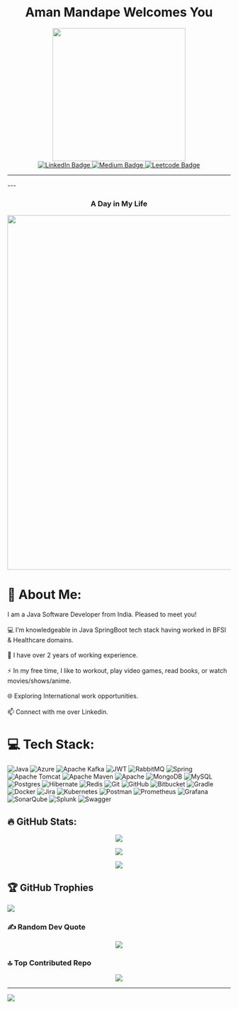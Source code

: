 <h1 align="center">Aman Mandape Welcomes You</h1>


<div id="header" align="center">
  <img src="https://media.tenor.com/aNVkfUVH1GsAAAAd/gif.gif" width="300"/>
</div>

<div id="badges" align="center">
  <a href="https://www.linkedin.com/in/amanvmandape/">
    <img src="https://img.shields.io/badge/LinkedIn-blue?style=for-the-badge&logo=linkedin&logoColor=white" alt="LinkedIn Badge"/>
  </a>
 <a href="https://medium.com/@amanvmandape">
    <img src="https://img.shields.io/badge/Medium-grey?style=for-the-badge&logo=Medium&logoColor=white" alt="Medium Badge"/>
  </a>
   <a href="https://leetcode.com/amanvmandape/">
    <img src="https://img.shields.io/badge/Leetcode-yellow?style=for-the-badge&logo=Leetcode&logoColor=white" alt="Leetcode Badge"/>
   </a>
</div>

---
<div align="center">
  <img src="https://komarev.com/ghpvc/?username=amanvmandape&style=flat-square&color=blue" alt=""/>
</div>
---

<div align="center">

### A Day in My Life
  <img src="https://media.giphy.com/media/dWesBcTLavkZuG35MI/giphy.gif" width="800"/>
</div>

# 💫 About Me:
I am a Java Software Developer from India. Pleased to meet you!<br><br>💻 I’m knowledgeable in Java SpringBoot tech stack having worked in BFSI & Healthcare domains.<br><br>🔧 I have over 2 years of working experience.<br><br>⚡ In my free time, I like to workout, play video games, read books, or watch movies/shows/anime.<br><br>🌐 Exploring International work opportunities.<br><br>📫 Connect with me over Linkedin.


# 💻 Tech Stack:
![Java](https://img.shields.io/badge/java-%23ED8B00.svg?style=for-the-badge&logo=openjdk&logoColor=white) ![Azure](https://img.shields.io/badge/azure-%230072C6.svg?style=for-the-badge&logo=microsoftazure&logoColor=white) ![Apache Kafka](https://img.shields.io/badge/Apache%20Kafka-000?style=for-the-badge&logo=apachekafka) ![JWT](https://img.shields.io/badge/JWT-black?style=for-the-badge&logo=JSON%20web%20tokens) ![RabbitMQ](https://img.shields.io/badge/rabbitmq-FF6600?style=for-the-badge&logo=rabbitmq&logoColor=white) ![Spring](https://img.shields.io/badge/spring-%236DB33F.svg?style=for-the-badge&logo=spring&logoColor=white) ![Apache Tomcat](https://img.shields.io/badge/apache%20tomcat-%23F8DC75.svg?style=for-the-badge&logo=apache-tomcat&logoColor=black) ![Apache Maven](https://img.shields.io/badge/Apache%20Maven-C71A36?style=for-the-badge&logo=Apache%20Maven&logoColor=white) ![Apache](https://img.shields.io/badge/apache-%23D42029.svg?style=for-the-badge&logo=apache&logoColor=white) ![MongoDB](https://img.shields.io/badge/MongoDB-%234ea94b.svg?style=for-the-badge&logo=mongodb&logoColor=white) ![MySQL](https://img.shields.io/badge/mysql-4479A1.svg?style=for-the-badge&logo=mysql&logoColor=white) ![Postgres](https://img.shields.io/badge/postgres-%23316192.svg?style=for-the-badge&logo=postgresql&logoColor=white) ![Hibernate](https://img.shields.io/badge/Hibernate-59666C?style=for-the-badge&logo=Hibernate&logoColor=white) ![Redis](https://img.shields.io/badge/redis-%23DD0031.svg?style=for-the-badge&logo=redis&logoColor=white) ![Git](https://img.shields.io/badge/git-%23F05033.svg?style=for-the-badge&logo=git&logoColor=white) ![GitHub](https://img.shields.io/badge/github-%23121011.svg?style=for-the-badge&logo=github&logoColor=white) ![Bitbucket](https://img.shields.io/badge/bitbucket-%230047B3.svg?style=for-the-badge&logo=bitbucket&logoColor=white) ![Gradle](https://img.shields.io/badge/Gradle-02303A.svg?style=for-the-badge&logo=Gradle&logoColor=white) ![Docker](https://img.shields.io/badge/docker-%230db7ed.svg?style=for-the-badge&logo=docker&logoColor=white) ![Jira](https://img.shields.io/badge/jira-%230A0FFF.svg?style=for-the-badge&logo=jira&logoColor=white) ![Kubernetes](https://img.shields.io/badge/kubernetes-%23326ce5.svg?style=for-the-badge&logo=kubernetes&logoColor=white) ![Postman](https://img.shields.io/badge/Postman-FF6C37?style=for-the-badge&logo=postman&logoColor=white) ![Prometheus](https://img.shields.io/badge/Prometheus-E6522C?style=for-the-badge&logo=Prometheus&logoColor=white) ![Grafana](https://img.shields.io/badge/grafana-%23F46800.svg?style=for-the-badge&logo=grafana&logoColor=white) ![SonarQube](https://img.shields.io/badge/SonarQube-black?style=for-the-badge&logo=sonarqube&logoColor=4E9BCD) ![Splunk](https://img.shields.io/badge/splunk-%23000000.svg?style=for-the-badge&logo=splunk&logoColor=white) ![Swagger](https://img.shields.io/badge/-Swagger-%23Clojure?style=for-the-badge&logo=swagger&logoColor=white)
## 🔥 GitHub Stats:

<div align="center">
  
  <img src="https://github-readme-stats.vercel.app/api?username=amanvmandape&theme=prussian&hide_border=false&include_all_commits=false&count_private=false" /><br/>
  
  <img src="https://nirzak-streak-stats.vercel.app/?user=amanvmandape&theme=prussian&hide_border=false" /><br/>
  
  <img src="https://github-readme-stats.vercel.app/api/top-langs/?username=amanvmandape&theme=prussian&hide_border=false&include_all_commits=false&count_private=false&layout=compact" />

</div>


## 🏆 GitHub Trophies
![](https://github-profile-trophy.vercel.app/?username=amanvmandape&theme=tokyonight&no-frame=false&no-bg=true&margin-w=4)

### ✍️ Random Dev Quote
<div align="center">
  <img src="https://quotes-github-readme.vercel.app/api?type=vetical&theme=tokyonight" />
</div>

### 🔝 Top Contributed Repo
<div align="center">
  <img src="https://github-contributor-stats.vercel.app/api?username=amanvmandape&limit=5&theme=prussian&combine_all_yearly_contributions=true" />
</div>

---
[![](https://visitcount.itsvg.in/api?id=amanvmandape&icon=6&color=1)](https://visitcount.itsvg.in)

<!-- Proudly created with GPRM ( https://gprm.itsvg.in ) -->
